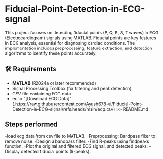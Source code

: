 # Fiducial-Point-Detection-in-ECG-signal
This project focuses on detecting fiducial points (P, Q, R, S, T waves) in ECG (Electrocardiogram) signals using MATLAB. Fiducial points are key features in ECG analysis, essential for diagnosing cardiac conditions. The implementation includes preprocessing, feature extraction, and detection algorithms to identify these points accurately.
## 🛠️ Requirements

- **MATLAB** (R2024a or later recommended)
- Signal Processing Toolbox (for filtering and peak detection)
- CSV file containing ECG data
- echo "[Download ECG Data]"(.https://raw.githubusercontent.com/Ayush678-ui/Fiducial-Point-Detection-in-ECG-signal/refs/heads/main/ecg.csv) >> README.md
## Steps performed

-load ecg data from csv file to MATLAB.
-Preprocessing: Bandpass filter to remove noise.
-Design a bandpass filter.
-Find R-peaks using findpeaks function.
-Plot the original and filtered ECG signal, and detected peaks.
-Display detected fiducial points (R-peaks).
